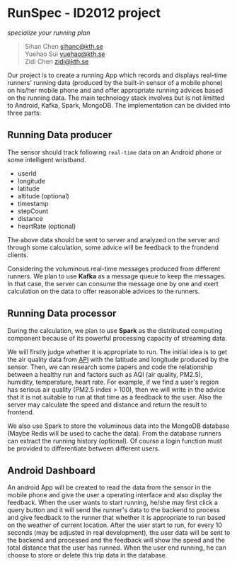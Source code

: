 # RunSpec - ID2012 project
*specialize your running plan*

> Sihan Chen sihanc@kth.se  
Yuehao Sui yuehao@kth.se  
Zidi Chen zidi@kth.se

Our project is to create a running App which records and displays real-time runners' running data (produced by the built-in sensor of a mobile phone) on his/her mobile phone and and offer appropriate running advices based on the running data. The main technology stack involves but is not limitted to Android, Kafka, Spark, MongoDB. The implementation can be divided into three parts:

## Running Data producer

The sensor should track following `real-time` data on an Android phone or some intelligent wristband.
 * userId
 * longitude
 * latitude
 * altitude (optional)
 * timestamp
 * stepCount
 * distance
 * heartRate (optional)
 
The above data should be sent to server and analyzed on the server and through some calculation, some advice will be feedback to the frondend clients.

Considering the voluminous real-time messages produced from different runners. We plan to use **Kafka** as a message queue to keep the messages. In that case, the server can consume the message one by one and exert calculation on the data to offer reasonable advices to the runners. 


## Running Data processor

During the calculation, we plan to use **Spark** as the distributed computing component because of its powerful processing capacity of streaming data.

We will firstly judge whether it is appropriate to run. The initial idea is to get the air quality data from [API](https://aqicn.org/city/sweden/stockholm-lilla-essingen/) with the latitude and longitude produced by the sensor. Then, we can research some papers and code the relationship between a healthy run and factors such as AQI (air quality, PM2.5), humidity, temperature, heart rate. For example, if we find a user's region has serious air quality (PM2.5 index > 100), then we will write in the advice that it is not suitable to run at that time as a feedback to the user. Also the server may calculate the speed and distance and return the result to frontend.

We also use Spark to store the voluminous data into the MongoDB database (Maybe Redis will be used to cache the data). From the database runners can extract the running history (optional). Of course a login function must be provided to differentiate between different users.



## Android Dashboard
An android App will be created to read the data from the sensor in the mobile phone and give the user a operating interface and also display the feedback. When the user wants to start running, he/she may first click a query button and it will send the runner's data to the backend to process and give feedback to the runner that whether it is appropriate to run based on the weather of current location. After the user start to run, for every 10 seconds (may be adjusted in real development), the user data will be sent to the backend and processed and the feedback will show the speed and the total distance that the user has runned. When the user end running, he can choose to store or delete this trip data in the database.





 
